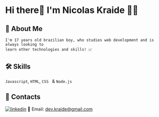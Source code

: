 
# Hi there👋 I'm Nicolas Kraide 🧑‍💻

## 🚀 About Me
    I'm 17 years old brazilian boy, who studies web development and is always looking to 
    learn other technologies and skills! 📈
    
## 🛠 Skills
`Javascript`, `HTML`, `CSS ` & `Node.js`

## 🔗 Contacts

[![linkedin](https://img.shields.io/badge/linkedin-0A66C2?style=for-the-badge&logo=linkedin&logoColor=white)](https://www.linkedin.com/in/nicolas-kraide-5523b52a9/)
📧 Email: dev.kraide@gmail.com

